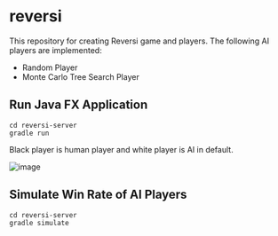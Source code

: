 # reversi

This repository for creating Reversi game and players.
The following AI players are implemented:
- Random Player
- Monte Carlo Tree Search Player

## Run Java FX Application

```
cd reversi-server
gradle run
```

Black player is human player and white player is AI in default.

![image](https://user-images.githubusercontent.com/6317652/34664786-d585a6d4-f4a0-11e7-87ac-534b0cd72c78.png)


## Simulate Win Rate of AI Players

```
cd reversi-server
gradle simulate
```

